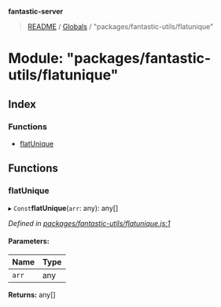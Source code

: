 **fantastic-server**

> [README](../README.md) / [Globals](../globals.md) / "packages/fantastic-utils/flatunique"

# Module: "packages/fantastic-utils/flatunique"

## Index

### Functions

* [flatUnique](_packages_fantastic_utils_flatunique_.md#flatunique)

## Functions

### flatUnique

▸ `Const`**flatUnique**(`arr`: any): any[]

*Defined in [packages/fantastic-utils/flatunique.js:1](https://github.com/besimorhino/project-fantastic/blob/a9b4b41/packages/fantastic-utils/flatunique.js#L1)*

#### Parameters:

Name | Type |
------ | ------ |
`arr` | any |

**Returns:** any[]
